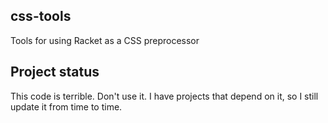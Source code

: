 ## css-tools


Tools for using Racket as a CSS preprocessor

## Project status

This code is terrible. Don't use it. I have projects that depend on it, so I still update it from time to time. 
